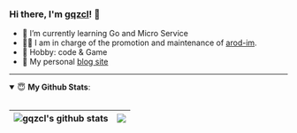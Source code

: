 ### Hi there, I'm [gqzcl](https://www.gqzcl.cn)! 👋
- 🌱 I’m currently learning Go and Micro Service
- 👨‍💻 I am in charge of the promotion and maintenance of [arod-im]().
- 🏓 Hobby: code & Game
- 👋 My personal [blog site](https://www.gqzcl.cn)

---
<details open>
 <summary> 😇 <b>My Github Stats</b>: </summary>
<br>
<p align = "center">

| <a><img align="center" src="https://github-readme-stats.vercel.app/api?username=gqzcl&show_icons=true&theme=merko&line_height=33&hide_border=true&count_private=true" alt="gqzcl's github stats" /></a> | <a><img align="center" src="https://github-readme-stats.vercel.app/api/top-langs/?username=gqzcl&theme=merko&hide_border=true&hide=tcl,python,c,javascript,html,css,m4,java&layout=compact" /></a> |
| ------------- | ------------- |

</p>
</details>

<!--
**gqzcl/gqzcl** is a ✨ _special_ ✨ repository because its `README.md` (this file) appears on your GitHub profile.

Here are some ideas to get you started:

- 🔭 I’m currently working on ...
- 🌱 I’m currently learning ...
- 👯 I’m looking to collaborate on ...
- 🤔 I’m looking for help with ...
- 💬 Ask me about ...
- 📫 How to reach me: ...
- 😄 Pronouns: ...
- ⚡ Fun fact: ...
-->
